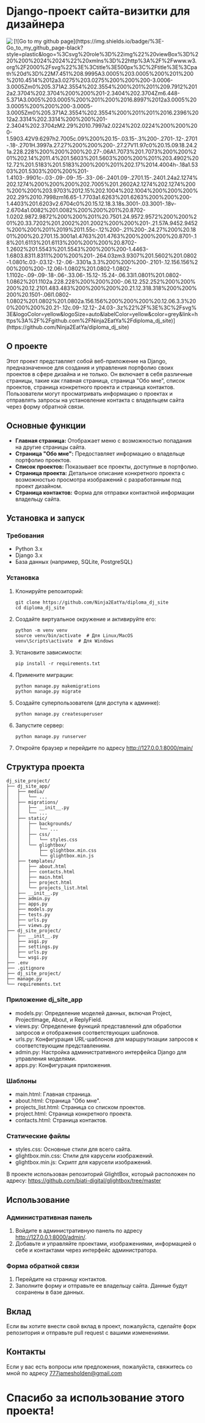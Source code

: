 # Django-проект сайта-визитки для дизайнера
<img src="https://github.com/Ninja2EatYa/Ninja2EatYa/diploma_dj_site/" align=left>
[![Go to my github page](https://img.shields.io/badge/%3E-Go_to_my_github_page-black?style=plastic&logo=%3Csvg%20role%3D%22img%22%20viewBox%3D%220%200%2024%2024%22%20xmlns%3D%22http%3A%2F%2Fwww.w3.org%2F2000%2Fsvg%22%3E%3Ctitle%3E500px%3C%2Ftitle%3E%3Cpath%20d%3D%22M7.451%208.9995A3.0005%203.0005%200%201%200%2010.4514%2012a3.0275%203.0275%200%200%200-3.0006-3.0005Zm0%205.371A2.3554%202.3554%200%201%201%209.7912%2012a2.3704%202.3704%200%200%201-2.3404%202.3704Zm6.448-5.371A3.0005%203.0005%200%201%200%2016.8997%2012a3.0005%203.0005%200%200%200-3.0005-3.0005Zm0%205.371A2.3554%202.3554%200%201%201%2016.2396%2012a2.3314%202.3314%200%200%201-2.3404%202.3704zM2.29%2010.7997a2.0224%202.0224%200%200%200-1.5903.42V9.6297h2.7005c.09%200%20.15-.03.15-.3%200-.2701-.12-.2701-.18-.2701H.3997a.27.27%200%200%200-.27.27V11.97c0%20.15.09.18.24.21a.228.228%200%200%200%20.27-.06A1.7073%201.7073%200%200%201%202.14%2011.4%201.5603%201.5603%200%200%201%203.4902%2012.72%201.5183%201.5183%200%200%201%202.17%2014.4004h-.18a1.5303%201.5303%200%200%201-1.4103-.9901c-.03-.09-.09-.15-.33-.06-.2401.09-.2701.15-.2401.24a2.1274%202.1274%200%200%200%202.7005%201.2602A2.1274%202.1274%200%200%200%203.9703%2012.15%202.1004%202.1004%200%200%200%202.29%2010.7998zm16.65-1.7703a1.6263%201.6263%200%200%200-1.4403%201.6203v2.6704c0%20.15.12.18.3.18s.3001-.03.3001-.18v-2.6704a1.0082%201.0082%200%200%201%20.8702-1.0202.9872.9872%200%200%201%20.7501.24.9572.9572%200%200%201%20.33.7202%201.2002%201.2002%200%200%201-.21.57A.9452.9452%200%200%201%2019%2011.55c-.12%200-.21%200-.24.27%200%20.1801%200%20.2701.15.3001a1.4763%201.4763%200%200%200%20.8701-.18%201.6113%201.6113%200%200%200%20.8702-1.2602%201.5543%201.5543%200%200%200-1.4463-1.6803.8311.8311%200%200%201-.264.03zm3.9307%201.5602%201.0802-1.0801c.03-.03.12-.12-.06-.3301a.3.3%200%200%200-.2101-.12.156.156%200%200%200-.12.06l-1.0802%201.0802-1.0802-1.1102c-.09-.09-.18-.06-.33.06-.15.12-.15.24-.06.33l1.0801%201.0802-1.0862%201.1102a.228.228%200%200%200-.06.12.252.252%200%200%200%20.12.2101.483.483%200%200%200%20.21.12.318.318%200%200%200%20.1501-.06l1.0802-1.0802%201.0802%201.0802a.156.156%200%200%200%20.12.06.3.3%200%200%200%20.21-.12c.09-.12.12-.24.03-.3z%22%2F%3E%3C%2Fsvg%3E&logoColor=yellow&logoSize=auto&labelColor=yellow&color=grey&link=https%3A%2F%2Fgithub.com%2FNinja2EatYa%2Fdiploma_dj_site)](https://github.com/Ninja2EatYa/diploma_dj_site)

## О проекте

Этот проект представляет собой веб-приложение на Django, предназначенное для создания и управления портфолио своих проектов в сфере дизайна и не только. 
Он включает в себя различные страницы, такие как главная страница, страница "Обо мне", список проектов, страница конкретного проекта и страница контактов.
Пользователи могут просматривать информацию о проектах и отправлять запросы на установление контакта с владельцем сайта через форму обратной связи.

## Основные функции

- **Главная страница:** Отображает меню с возможностью попадания на другие страницы сайта.
- **Страница "Обо мне":** Предоставляет информацию о владельце портфолио проектов.
- **Список проектов:** Показывает все проекты, доступные в портфолио.
- **Страница проекта:** Детальное описание конкретного проекта с возможностью просмотра изображений с разработанным под проект дизайном.
- **Страница контактов:** Форма для отправки контактной информации владельцу сайта.

## Установка и запуск

### Требования

- Python 3.x
- Django 3.x
- База данных (например, SQLite, PostgreSQL)

### Установка

1. Клонируйте репозиторий:
   ```
   git clone https://github.com/Ninja2EatYa/diploma_dj_site
   cd diploma_dj_site
   ```
2. Создайте виртуальное окружение и активируйте его:
   ```
   python -m venv venv
   source venv/bin/activate  # Для Linux/MacOS
   venv\Scripts\activate  # Для Windows
   ```
3. Установите зависимости:
   ```
   pip install -r requirements.txt
   ```
5. Примените миграции:
   ```
   python manage.py makemigrations
   python manage.py migrate
   ```
7. Создайте суперпользователя (для доступа к админке):
   ```
   python manage.py createsuperuser
   ```
9. Запустите сервер:
   ```
   python manage.py runserver
   ```
11. Откройте браузер и перейдите по адресу http://127.0.0.1:8000/main/

## Структура проекта
   ```
   dj_site_project/
   ├── dj_site_app/
   │   ├── media/
   │   │   └── ...
   │   ├── migrations/
   │   │   ├── __init__.py
   │   │   └── ...
   │   ├── static/
   │   │   ├── backgrounds/
   │   │   │   └── ...
   │   │   ├── css/
   │   │   │   └── styles.css
   │   │   └── glightbox/
   │   │       ├── glightbox.min.css
   │   │       └── glightbox.min.js
   │   ├── templates/
   │   │   ├── about.html
   │   │   ├── contacts.html
   │   │   ├── main.html
   │   │   ├── project.html
   │   │   └── projects_list.html
   │   ├── __init__.py
   │   ├── admin.py
   │   ├── apps.py
   │   ├── models.py
   │   ├── tests.py
   │   ├── urls.py
   │   ├── views.py
   ├── dj_site_project/
   │   ├── __init__.py
   │   ├── asgi.py
   │   ├── settings.py
   │   ├── urls.py
   │   └── wsgi.py
   ├── .env
   ├── .gitignore
   ├── dj_site_project/
   ├── manage.py
   └── requirements.txt
   ```
### Приложение dj_site_app
- models.py: Определение моделей данных, включая Project, ProjectImage, About, и ReplyField.
- views.py: Определение функций представлений для обработки запросов и отображения соответствующих шаблонов.
- urls.py: Конфигурация URL-шаблонов для маршрутизации запросов к соответствующим представлениям.
- admin.py: Настройка административного интерфейса Django для управления моделями.
- apps.py: Конфигурация приложения.

### Шаблоны
- main.html: Главная страница.
- about.html: Страница "Обо мне".
- projects_list.html: Страница со списком проектов.
- project.html: Страница конкретного проекта.
- contacts.html: Страница контактов.

### Статические файлы
- styles.css: Основные стили для всего сайта.
- glightbox.min.css: Стили для карусели изображений.
- glightbox.min.js: Скрипт для карусели изображений.

В проекте использован репозиторий GlightBox, который расположен по адресу: https://github.com/biati-digital/glightbox/tree/master

## Использование
### Административная панель
1. Войдите в административную панель по адресу http://127.0.0.1:8000/admin/.
2. Добавьте и управляйте проектами, изображениями, информацией о себе и контактами через интерфейс администратора.

### Форма обратной связи
1. Перейдите на страницу контактов.
2. Заполните форму и отправьте ее владельцу сайта. Данные будут сохранены в базе данных.

## Вклад
Если вы хотите внести свой вклад в проект, пожалуйста, сделайте форк репозитория и отправьте pull request с вашими изменениями.

## Контакты
Если у вас есть вопросы или предложения, пожалуйста, свяжитесь со мной по адресу 777jamesholden@gmail.com

# Спасибо за использование этого проекта!
